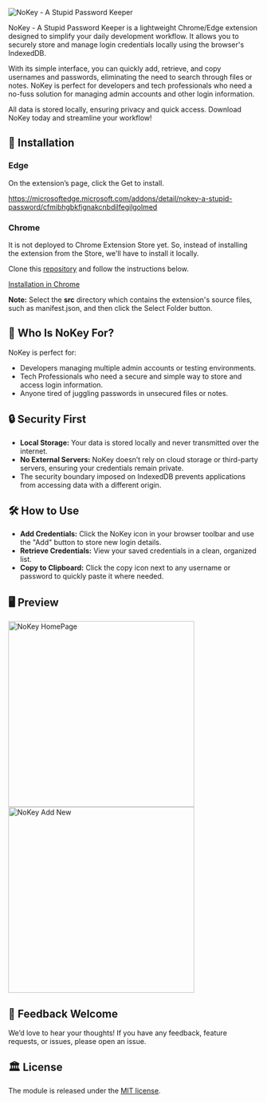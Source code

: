 ![NoKey - A Stupid Password Keeper](https://github.com/user-attachments/assets/6799d6c8-83bd-45cb-a268-2276bab445f1)

NoKey - A Stupid Password Keeper is a lightweight Chrome/Edge extension designed to simplify your daily development workflow. It allows you to securely store and manage login credentials locally using the browser's IndexedDB.

With its simple interface, you can quickly add, retrieve, and copy usernames and passwords, eliminating the need to search through files or notes. NoKey is perfect for developers and tech professionals who need a no-fuss solution for managing admin accounts and other login information.

All data is stored locally, ensuring privacy and quick access. Download NoKey today and streamline your workflow!

## 🚀 Installation

### Edge

On the extension’s page, click the Get to install.

https://microsoftedge.microsoft.com/addons/detail/nokey-a-stupid-password/cfmibhgbkfignakcnbdilfegilgolmed

### Chrome

It is not deployed to Chrome Extension Store yet. So, instead of installing the extension from the Store, we'll have to install it locally.

Clone this [repository](https://github.com/juashyam/nokey-password-keeper) and follow the instructions below.

[Installation in Chrome](https://developer.chrome.com/docs/extensions/get-started/tutorial/hello-world#load-unpacked)

**Note:** Select the **src** directory which contains the extension's source files, such as manifest.json, and then click the Select Folder button.

## 🎯 Who Is NoKey For?
NoKey is perfect for:

- Developers managing multiple admin accounts or testing environments.
- Tech Professionals who need a secure and simple way to store and access login information.
- Anyone tired of juggling passwords in unsecured files or notes.

## 🔒 Security First

- **Local Storage:** Your data is stored locally and never transmitted over the internet.
- **No External Servers:** NoKey doesn’t rely on cloud storage or third-party servers, ensuring your credentials remain private.
- The security boundary imposed on IndexedDB prevents applications from accessing data with a different origin.

## 🛠️ How to Use

- **Add Credentials:** Click the NoKey icon in your browser toolbar and use the "Add" button to store new login details.
- **Retrieve Credentials:** View your saved credentials in a clean, organized list.
- **Copy to Clipboard:** Click the copy icon next to any username or password to quickly paste it where needed.

## 🖥 Preview

<img width="373" alt="NoKey HomePage" src="https://github.com/user-attachments/assets/c650857a-3a0e-4fbc-9b25-66b85f58db57" />
<img width="373" alt="NoKey Add New" src="https://github.com/user-attachments/assets/00ca1c78-1e55-448d-ac9c-75297199b6e4" />

## 💬 Feedback Welcome

We’d love to hear your thoughts! If you have any feedback, feature requests, or issues, please open an issue.

## 🏛️ License

The module is released under the [MIT license](https://github.com/juashyam/nokey-password-keeper/blob/main/LICENSE).
